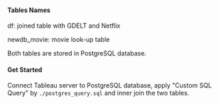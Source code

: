 #### Tables Names
df: joined table with GDELT and Netflix

newdb_movie: movie look-up table

Both tables are stored in PostgreSQL database.

#### Get Started
Connect Tableau server to PostgreSQL database, apply "Custom SQL Query" by `./postgres_query.sql` and inner join the two tables. 
